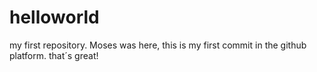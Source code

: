 # helloworld
my first repository.
Moses was here, this is my first commit in the github platform.
that´s great!

